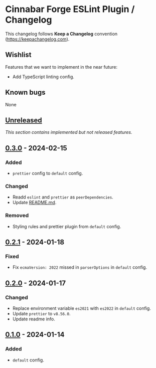 # Cinnabar Forge ESLint Plugin / Changelog

This changelog follows **Keep a Changelog** convention (<https://keepachangelog.com>).

## Wishlist

Features that we want to implement in the near future:

- Add TypeScript linting config.

## Known bugs

None

## [Unreleased]

_This section contains implemented but not released features._

## [0.3.0] - 2024-02-15

### Added

- `prettier` config to `default` config.

### Changed

- Readd `eslint` and `prettier` as `peerDependencies`.
- Update [README.md](README.md).

### Removed

- Styling rules and prettier plugin from `default` config.

## [0.2.1] - 2024-01-18

### Fixed

- Fix `ecmaVersion: 2022` missed in `parserOptions` in `default` config.

## [0.2.0] - 2024-01-17

### Changed

- Replace environment variable `es2021` with `es2022` in `default` config.
- Update `prettier` to `v8.56.0`.
- Update readme info.

## [0.1.0] - 2024-01-14

### Added

- `default` config.

[unreleased]: https://github.com/cinnabar-forge/eslint-plugin/compare/v0.3.0...HEAD
[0.3.0]: https://github.com/cinnabar-forge/eslint-plugin/releases/tag/v0.2.1
[0.2.1]: https://github.com/cinnabar-forge/eslint-plugin/releases/tag/v0.2.1
[0.2.0]: https://github.com/cinnabar-forge/eslint-plugin/releases/tag/v0.2.0
[0.1.0]: https://github.com/cinnabar-forge/eslint-plugin/releases/tag/v0.1.0
